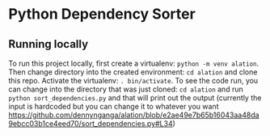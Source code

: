 # Python Dependency Sorter
## Running locally
To run this project locally, first create a virtualenv: `python -m venv alation`. Then change directory into the created environment: `cd alation` and clone this repo.
Activate the virtualenv: `. bin/activate`. To see the code run, you can change into the directory that was just cloned: `cd alation` and 
run `python sort_dependencies.py` and that will print out the output (currently the input is hardcoded but you can change it to whatever you want https://github.com/dennynganga/alation/blob/e2ae49e7b65b16043aa48da9ebcc03b1ce4eed70/sort_dependencies.py#L34)
